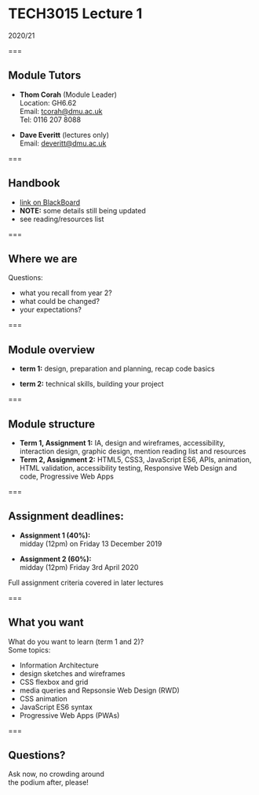 # TECH3015 Lecture 1

2020/21

===

## Module Tutors

- **Thom Corah** (Module Leader)  
Location: GH6.62  
Email: tcorah@dmu.ac.uk  
Tel: 0116 207 8088

- **Dave Everitt** (lectures only)  
Email: deveritt@dmu.ac.uk

===

## Handbook

- [link on BlackBoard](https://tech3015.github.io/lectures/module-handbook.html)
- **NOTE:** some details still being updated
- see reading/resources list

===

## Where we are

Questions:

- what you recall from year 2?
- what could be changed?
- your expectations?

===

## Module overview

- **term 1:** design, preparation and planning, recap code basics

- **term 2:** technical skills, building your project

===

## Module structure

- **Term 1, Assignment 1:** IA, design and wireframes, accessibility, interaction design, graphic design, mention reading list and resources
- **Term 2, Assignment 2:** HTML5, CSS3, JavaScript ES6, APIs, animation, HTML validation, accessibility testing, Responsive Web Design and code, Progressive Web Apps

===

## Assignment deadlines:

- **Assignment 1 (40%):**  
midday (12pm) on Friday 13 December 2019

- **Assignment 2 (60%):**  
midday (12pm) Friday 3rd April 2020

Full assignment criteria covered in later lectures

===

## What you want

What do you want to learn (term 1 and 2)?  
Some topics:

- Information Architecture
- design sketches and wireframes
- CSS flexbox and grid
- media queries and Repsonsie Web Design (RWD)
- CSS animation
- JavaScript ES6 syntax
- Progressive Web Apps (PWAs)

===

## Questions?

Ask now, no crowding around  
the podium after, please!